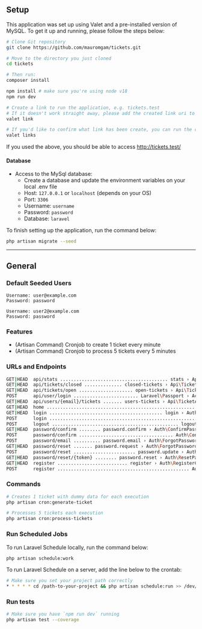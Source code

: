 ## Setup
This application was set up using Valet and a pre-installed version of MySQL. 
To get it up and running, please follow the steps below: 
```bash
# Clone Git repository
git clone https://github.com/mauromgam/tickets.git

# Move to the directory you just cloned
cd tickets

# Then run:
composer install

npm install # make sure you're using node v18
npm run dev

# Create a link to run the application, e.g. tickets.test
# If it doesn't work straight away, please add the created link uri to your hosts file
valet link

# If you'd like to confirm what link has been create, you can run the command below
valet links
```
If you used the above, you should be able to access http://tickets.test/

#### Database
- Access to the MySql database:
  - Create a database and update the environment variables on your local .env file 
  - Host: `127.0.0.1` or `localhost` (depends on your OS)
  - Port: `3306`
  - Username: `username`
  - Password: `password`
  - Database: `laravel`

To finish setting up the application, run the command below:
```bash
php artisan migrate --seed
```
***********

## General
### Default Seeded Users
```
Username: user@example.com
Password: password

Username: user2@example.com
Password: password 
```
### Features
* (Artisan Command) Cronjob to create 1 ticket every minute
* (Artisan Command) Cronjob to process 5 tickets every 5 minutes

### URLs and Endpoints
```bash
GET|HEAD  api/stats ........................................ stats › Api\TicketApiController@getStats
GET|HEAD  api/tickets/closed .............. closed-tickets › Api\TicketApiController@getClosedTickets
GET|HEAD  api/tickets/open .................... open-tickets › Api\TicketApiController@getOpenTickets
POST      api/user/login ........................ Laravel\Passport › AccessTokenController@issueToken
GET|HEAD  api/users/{email}/tickets ....... users-tickets › Api\TicketApiController@getTicketsByEmail
GET|HEAD  home .......................................................... home › HomeController@index
GET|HEAD  login .......................................... login › Auth\LoginController@showLoginForm
POST      login .......................................................... Auth\LoginController@login
POST      logout ............................................... logout › Auth\LoginController@logout
GET|HEAD  password/confirm ........ password.confirm › Auth\ConfirmPasswordController@showConfirmForm
POST      password/confirm ................................... Auth\ConfirmPasswordController@confirm
POST      password/email .......... password.email › Auth\ForgotPasswordController@sendResetLinkEmail
GET|HEAD  password/reset ....... password.request › Auth\ForgotPasswordController@showLinkRequestForm
POST      password/reset ....................... password.update › Auth\ResetPasswordController@reset
GET|HEAD  password/reset/{token} ........ password.reset › Auth\ResetPasswordController@showResetForm
GET|HEAD  register .......................... register › Auth\RegisterController@showRegistrationForm
POST      register ................................................. Auth\RegisterController@register
```

### Commands
```bash
# Creates 1 ticket with dummy data for each execution
php artisan cron:generate-ticket

# Processes 5 tickets each execution
php artisan cron:process-tickets
```

### Run Scheduled Jobs
To run Laravel Schedule locally, run the command below:
```bash
php artisan schedule:work
```
To run Laravel Schedule on a server, add the line below to the crontab:
```bash
# Make sure you set your project path correctly
* * * * * cd /path-to-your-project && php artisan schedule:run >> /dev/null 2>&1
```

### Run tests
```bash
# Make sure you have `npm run dev` running
php artisan test --coverage
```
